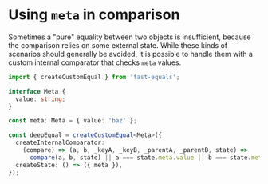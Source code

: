 ﻿# Using `meta` in comparison

Sometimes a "pure" equality between two objects is insufficient, because the comparison relies on some external state. While these kinds of scenarios should generally be avoided, it is possible to handle them with a custom internal comparator that checks `meta` values.

```ts
import { createCustomEqual } from 'fast-equals';

interface Meta {
  value: string;
}

const meta: Meta = { value: 'baz' };

const deepEqual = createCustomEqual<Meta>({
  createInternalComparator:
    (compare) => (a, b, _keyA, _keyB, _parentA, _parentB, state) =>
      compare(a, b, state) || a === state.meta.value || b === state.meta.value,
  createState: () => ({ meta }),
});
```

